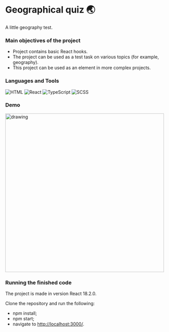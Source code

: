 # Geographical quiz 🌏
A little geography test.

### Main objectives of the project 
* Project contains basic React hooks.
* The project can be used as a test task on various topics (for example, geography).
* This project can be used as an element in more complex projects.

### Languages and Tools
![HTML](https://img.shields.io/badge/-HTML-4d4d4d?style=for-the-badge&logo=HTML5&logoColor=e44d26)
![React](https://img.shields.io/badge/-React-4d4d4d?style=for-the-badge&logo=React&logoColor=00d8ff)
![TypeScript](https://img.shields.io/badge/-TypeScript-4d4d4d?style=for-the-badge&logo=TypeScript&logoColor=007acd)
![SCSS](https://img.shields.io/badge/-SCSS-4d4d4d?style=for-the-badge&logo=Sass&logoColor=be608b)

### Demo
<img src="https://user-images.githubusercontent.com/114185457/196255992-fb053845-9bdd-458a-8041-090c70fb5c1b.gif" alt="drawing" width="500"/>

### Running the finished code
The project is made in version React 18.2.0.

Clone the repository and run the following:
* npm install;
* npm start;
* navigate to <http://localhost:3000/>.





